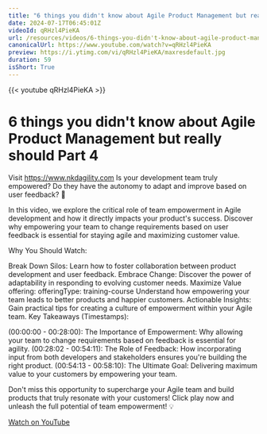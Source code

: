 ```yaml
---
title: "6 things you didn't know about Agile Product Management but really should Part 4"
date: 2024-07-17T06:45:01Z
videoId: qRHzl4PieKA
url: /resources/videos/6-things-you-didn't-know-about-agile-product-management-but-really-should-part-4
canonicalUrl: https://www.youtube.com/watch?v=qRHzl4PieKA
preview: https://i.ytimg.com/vi/qRHzl4PieKA/maxresdefault.jpg
duration: 59
isShort: True
---
```


{{< youtube qRHzl4PieKA >}}

# 6 things you didn't know about Agile Product Management but really should Part 4

Visit https://www.nkdagility.com Is your development team truly empowered? Do they have the autonomy to adapt and improve based on user feedback? 💪

In this video, we explore the critical role of team empowerment in Agile development and how it directly impacts your product's success. Discover why empowering your team to change requirements based on user feedback is essential for staying agile and maximizing customer value.

Why You Should Watch:

Break Down Silos: Learn how to foster collaboration between product development and user feedback.
Embrace Change: Discover the power of adaptability in responding to evolving customer needs.
Maximize Value offering:
  offeringType: training-course Understand how empowering your team leads to better products and happier customers.
Actionable Insights: Gain practical tips for creating a culture of empowerment within your Agile team.
Key Takeaways (Timestamps):

(00:00:00 - 00:28:00): The Importance of Empowerment: Why allowing your team to change requirements based on feedback is essential for agility.
(00:28:02 - 00:54:11): The Role of Feedback: How incorporating input from both developers and stakeholders ensures you're building the right product.
(00:54:13 - 00:58:10): The Ultimate Goal: Delivering maximum value to your customers by empowering your team.

Don't miss this opportunity to supercharge your Agile team and build products that truly resonate with your customers! Click play now and unleash the full potential of team empowerment! 💡

[Watch on YouTube](https://www.youtube.com/watch?v=qRHzl4PieKA)
